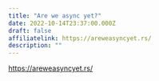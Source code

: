```yaml
---
title: "Are we async yet?"
date: 2022-10-14T23:37:00.000Z
draft: false
affiliatelink: https://areweasyncyet.rs/
description: ""
---
```

https://areweasyncyet.rs/
